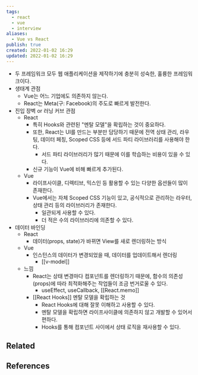 ```yaml
---
tags:
  - react
  - vue
  - interview
aliases:
  - Vue vs React
publish: true
created: 2022-01-02 16:29
updated: 2022-01-02 16:29
---
```


- 두 프레임워크 모두 웹 애플리케이션을 제작하기에 충분히 성숙한, 훌륭한 프레임워크이다.
- 생태계 관점
	- Vue는 어느 기업에도 의존하지 않는다.
	- React는 Meta(구: Facebook)의 주도로 빠르게 발전한다.
- 진입 장벽 or 러닝 커브 관점
	- React
		- 특히 Hooks와 관련된 "멘탈 모델"을 확립하는 것이 중요하다. 
		- 또한, React는 UI를 만드는 부분만 담당하기 때문에 전역 상태 관리, 라우팅, 데이터 페칭, Scoped CSS 등에 서드 파티 라이브러리를 사용해야 한다.
			- 서드 파티 라이브러리가 많기 때문에 이를 학습하는 비용이 있을 수 있다.
		- 신규 기능이 Vue에 비해 빠르게 추가된다.
	- Vue
		- 라이프사이클, 디렉티브, 믹스인 등 활용할 수 있는 다양한 옵션들이 많이 존재한다.
		- Vue에서는 자체 Scoped CSS 기능이 있고, 공식적으로 관리하는 라우터, 상태 관리 등의 라이브러리가 존재한다.
			- 일관되게 사용할 수 있다.
			- 더 적은 수의 라이브러리에 의존할 수 있다.
- 데이터 바인딩
	- React
		- 데이터(props, state)가 바뀌면 View를 새로 렌더링하는 방식
	- Vue
		- 인스턴스의 데이터가 변경되었을 때, 데이터를 업데이트해서 렌더링
			- [[v-model]]
	- 느낌
		- React는 상태 변경마다 컴포넌트를 렌더링하기 때문에, 함수의 의존성(props)에 따라 최적화해주는 작업들이 조금 번거로울 수 있다.
			- useEffect, useCallback, [[React.memo]]
		- [[React Hooks]] 멘탈 모델을 확립하는 것
			- React Hooks에 대해 잘못 이해하고 사용할 수 있다.
			- 멘탈 모델을 확립하면 라이프사이클에 의존하지 않고 개발할 수 있어서 편하다.
			- Hooks를 통해 컴포넌트 사이에서 상태 로직을 재사용할 수 있다.

## Related

## References
